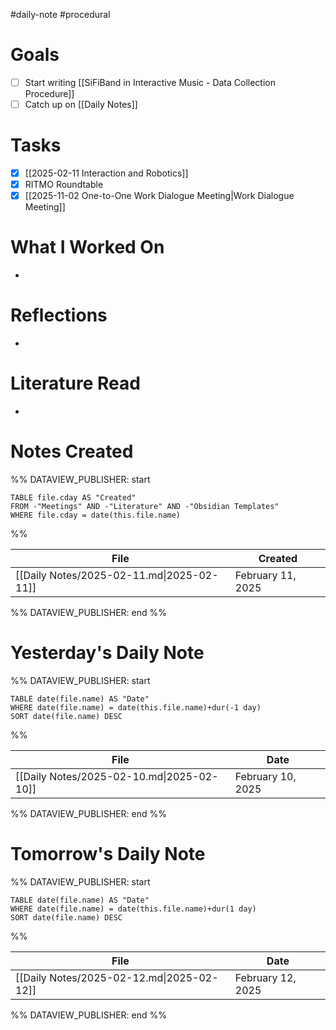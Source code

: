 #daily-note #procedural 

# Goals

- [ ] Start writing [[SiFiBand in Interactive Music - Data Collection Procedure]]
- [ ] Catch up on [[Daily Notes]]
# Tasks

- [x] [[2025-02-11 Interaction and Robotics]]
- [x] RITMO Roundtable
- [x] [[2025-11-02 One-to-One Work Dialogue Meeting|Work Dialogue Meeting]]

# What I Worked On

- 

# Reflections

- 

# Literature Read

- 

# Notes Created


%% DATAVIEW_PUBLISHER: start
```dataview
TABLE file.cday AS "Created"
FROM -"Meetings" AND -"Literature" AND -"Obsidian Templates"
WHERE file.cday = date(this.file.name)
```
%%

| File                                      | Created           |
| ----------------------------------------- | ----------------- |
| [[Daily Notes/2025-02-11.md\|2025-02-11]] | February 11, 2025 |

%% DATAVIEW_PUBLISHER: end %%

# Yesterday's Daily Note

%% DATAVIEW_PUBLISHER: start
```dataview
TABLE date(file.name) AS "Date"
WHERE date(file.name) = date(this.file.name)+dur(-1 day)
SORT date(file.name) DESC
```
%%

| File                                      | Date              |
| ----------------------------------------- | ----------------- |
| [[Daily Notes/2025-02-10.md\|2025-02-10]] | February 10, 2025 |

%% DATAVIEW_PUBLISHER: end %%
# Tomorrow's Daily Note

%% DATAVIEW_PUBLISHER: start
```dataview
TABLE date(file.name) AS "Date"
WHERE date(file.name) = date(this.file.name)+dur(1 day)
SORT date(file.name) DESC
```
%%

| File                                      | Date              |
| ----------------------------------------- | ----------------- |
| [[Daily Notes/2025-02-12.md\|2025-02-12]] | February 12, 2025 |

%% DATAVIEW_PUBLISHER: end %%


